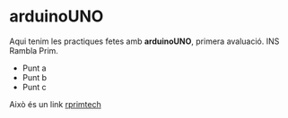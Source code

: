 # arduinoUNO

Aqui tenim les practiques fetes amb **arduinoUNO**, primera avaluació. INS Rambla Prim.

* Punt a
* Punt b
* Punt c

Això és un link [rprimtech](https://rprimtech.catech.me)

